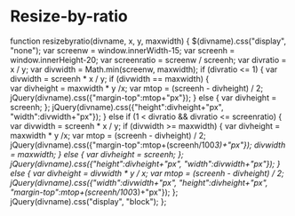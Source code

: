 # Resize-by-ratio


function resizebyratio(divname, x, y, maxwidth) {
	$(divname).css("display", "none");
	var screenw = window.innerWidth-15;
	var screenh = window.innerHeight-20;
	var screenratio = screenw / screenh;
	var divratio = x / y;
	var divwidth = Math.min(screenw, maxwidth); 
	if (divratio <= 1) {
		var divwidth = screenh * x / y;
		if (divwidth == maxwidth) {		
			var divheight = maxwidth * y /x;
			var mtop = (screenh - divheight) / 2;
			jQuery(divname).css({"margin-top":mtop+"px"});
		}
		else {
			var divheight = screenh;
		};
		jQuery(divname).css({"height":divheight+"px", "width":divwidth+"px"});
	}
	else if (1 < divratio && divratio <= screenratio) {
		var divwidth = screenh * x / y;
		if (divwidth >= maxwidth) {
			var divheight = maxwidth * y /x;
			var mtop = (screenh - divheight) / 2;
			jQuery(divname).css({"margin-top":mtop+(screenh/100*3)+"px"});
			divwidth = maxwidth;
		}
		else {
			var divheight = screenh;
		};
		jQuery(divname).css({"height":divheight+"px", "width":divwidth+"px"});
	}		
	else { 
		var divheight = divwidth * y / x;
		var mtop = (screenh - divheight) / 2;
		jQuery(divname).css({"width":divwidth+"px", "height":divheight+"px", "margin-top":mtop+(screenh/100*3)+"px"});
	};
	jQuery(divname).css("display", "block");
};
